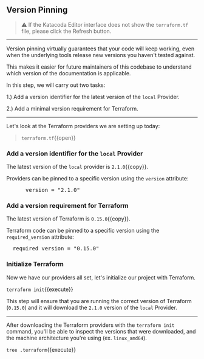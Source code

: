 ## Version Pinning

> ⚠️ If the Katacoda Editor interface does not show the `terraform.tf` file, please click the <i class="fa fa-sync"></i> Refresh button.

---

Version pinning virtually guarantees that your code will keep working, even when the underlying tools release new versions you haven't tested against.

This makes it easier for future maintainers of this codebase to understand which version of the documentation is applicable.

In this step, we will carry out two tasks:

1.) Add a version identifier for the latest version of the `local` Provider.

2.) Add a minimal version requirement for Terraform.

---

Let's look at the Terraform providers we are setting up today:

> `terraform.tf`{{open}}

### Add a version identifier for the `local` Provider

The latest version of the `local` provider is `2.1.0`{{copy}}.

Providers can be pinned to a specific version using the `version` attribute:

<pre class="file" data-target="clipboard">      version = "2.1.0"</pre>

### Add a version requirement for Terraform

The latest version of Terraform is `0.15.0`{{copy}}.

Terraform code can be pinned to a specific version using the `required_version` attribute:

<pre class="file" data-target="clipboard">  required_version = "0.15.0"</pre>

### Initialize Terraform

Now we have our providers all set, let's initialize our project with Terraform.

`terraform init`{{execute}}

This step will ensure that you are running the correct version of Terraform (`0.15.0`) and it will download the `2.1.0` version of the `local` Provider.

---

After downloading the Terraform providers with the `terraform init` command, you'll be able to
inspect the versions that were downloaded, and the machine architecture you're using (ex. `linux_amd64`).

`tree .terraform`{{execute}}
